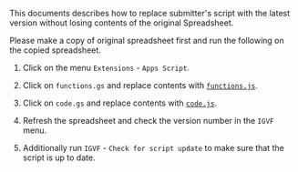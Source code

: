 This documents describes how to replace submitter's script with the latest version without losing contents of the original Spreadsheet.

Please make a copy of original spreadsheet first and run the following on the copied spreadsheet.


1) Click on the menu `Extensions` - `Apps Script`.

2) Click on `functions.gs` and replace contents with [`functions.js`](https://github.com/IGVF-DACC/igvf-metadata-submitter/releases/download/v0.3.0/functions.js).

3) Click on `code.gs` and replace contents with [`code.js`](https://github.com/IGVF-DACC/igvf-metadata-submitter/releases/download/v0.3.0/code.js).

4) Refresh the spreadsheet and check the version number in the `IGVF` menu.

5) Additionally run `IGVF` - `Check for script update` to make sure that the script is up to date.
